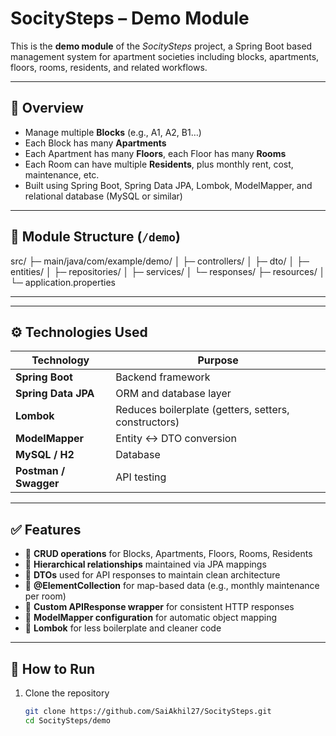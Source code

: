 # SocitySteps – Demo Module  
  
This is the **demo module** of the *SocitySteps* project, a Spring Boot based management system for apartment societies including blocks, apartments, floors, rooms, residents, and related workflows.  

---

## 🧱 Overview  
- Manage multiple **Blocks** (e.g., A1, A2, B1…)  
- Each Block has many **Apartments**  
- Each Apartment has many **Floors**, each Floor has many **Rooms**  
- Each Room can have multiple **Residents**, plus monthly rent, cost, maintenance, etc.  
- Built using Spring Boot, Spring Data JPA, Lombok, ModelMapper, and relational database (MySQL or similar)  

---

## 📁 Module Structure (`/demo`)  

src/
├─ main/java/com/example/demo/
│ ├─ controllers/
│ ├─ dto/
│ ├─ entities/
│ ├─ repositories/
│ ├─ services/
│ └─ responses/
├─ resources/
│ └─ application.properties


---

---

## ⚙️ Technologies Used  

| Technology | Purpose |
|-------------|----------|
| **Spring Boot** | Backend framework |
| **Spring Data JPA** | ORM and database layer |
| **Lombok** | Reduces boilerplate (getters, setters, constructors) |
| **ModelMapper** | Entity ↔ DTO conversion |
| **MySQL / H2** | Database |
| **Postman / Swagger** | API testing |

---

## ✅ Features  

- 🔹 **CRUD operations** for Blocks, Apartments, Floors, Rooms, Residents  
- 🔹 **Hierarchical relationships** maintained via JPA mappings  
- 🔹 **DTOs** used for API responses to maintain clean architecture  
- 🔹 **@ElementCollection** for map-based data (e.g., monthly maintenance per room)  
- 🔹 **Custom APIResponse wrapper** for consistent HTTP responses  
- 🔹 **ModelMapper configuration** for automatic object mapping  
- 🔹 **Lombok** for less boilerplate and cleaner code  

---

## 🚀 How to Run  

1. Clone the repository  
   ```bash
   git clone https://github.com/SaiAkhil27/SocitySteps.git
   cd SocitySteps/demo
